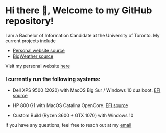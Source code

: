 # Hi there 👋, Welcome to my GitHub repository!

I am a Bachelor of Information Candidate at the University of Toronto. My current projects include

* [Personal website source](https://www.github.com/billthan/billthan)  
* [BigWeather source](https://www.github.com/billthan/BigWeather)  

Visit my personal website [here](https://www.billthan.ca)

### I currently run the following systems:

* Dell XPS 9500 (2020) with MacOS Big Sur / Windows 10 dualboot. [EFI source](https://github.com/billthan/XPS9500-MacOS-BigSur-OC)  

* HP 800 G1 with MacOS Catalina OpenCore. [EFI source](https://github.com/billthan/HPG1-800-MacOS-Catalina-OC)

* Custom Build (Ryzen 3600 + GTX 1070) with Windows 10


If you have any questions, feel free to reach out at my [email](mailto:billthan@live.ca)
